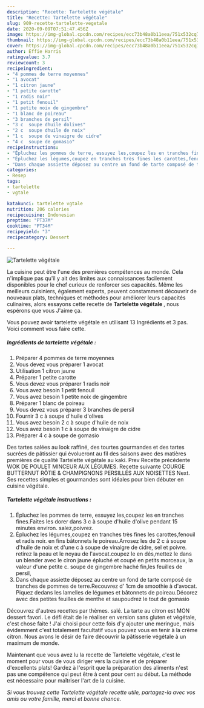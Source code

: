 ```yaml
---
description: "Recette: Tartelette végétale"
title: "Recette: Tartelette végétale"
slug: 909-recette-tartelette-vegetale
date: 2020-09-09T07:51:47.456Z
image: https://img-global.cpcdn.com/recipes/ecc73b48a0b11eea/751x532cq70/tartelette-vegetale-photo-principale-de-la-recette.jpg
thumbnail: https://img-global.cpcdn.com/recipes/ecc73b48a0b11eea/751x532cq70/tartelette-vegetale-photo-principale-de-la-recette.jpg
cover: https://img-global.cpcdn.com/recipes/ecc73b48a0b11eea/751x532cq70/tartelette-vegetale-photo-principale-de-la-recette.jpg
author: Effie Harris
ratingvalue: 3.7
reviewcount: 3
recipeingredient:
- "4 pommes de terre moyennes"
- "1 avocat"
- "1 citron jaune"
- "1 petite carotte"
- "1 radis noir"
- "1 petit fenouil"
- "1 petite noix de gingembre"
- "1 blanc de poireau"
- "3 branches de persil"
- "3 c  soupe dhuile dolives"
- "2 c  soupe dhuile de noix"
- "1 c  soupe de vinaigre de cidre"
- "4 c  soupe de gomasio"
recipeinstructions:
- "Épluchez les pommes de terre, essuyez les,coupez les en tranches fines.Faites les dorer dans 3 c à soupe d&#39;huile d&#39;olive pendant 15 minutes environ. salez,poivrez."
- "Épluchez les légumes,coupez en tranches très fines les carottes,fenouil et radis noir. en fins bâtonnets le poireau.Arrosez les de 2 c à soupe d&#39;huile de noix et d&#39;une c à soupe de vinaigre de cidre, sel et poivre. retirez la peau et le noyau de l&#39;avocat.coupez le en dés,mettez le dans un blender avec le ciron jaune épluché et coupé en petits morceaux, la valeur d&#39;une petite c. soupe de gingembre haché fin,les feuilles de persil,"
- "Dans chaque assiette déposez au centre un fond de tarte composé de tranches de pommes de terre.Recouvrez d&#39; 1cm de smoothie à d&#39;avocat. Piquez dedans les lamelles de légumes et bâtonnets de poireau.Décorez avec des petites feuilles de menthe et saupoudrez le tout de gomasio"
categories:
- Resep
tags:
- tartelette
- vgtale

katakunci: tartelette vgtale 
nutrition: 206 calories
recipecuisine: Indonesian
preptime: "PT37M"
cooktime: "PT34M"
recipeyield: "3"
recipecategory: Dessert

---
```



![Tartelette végétale](https://img-global.cpcdn.com/recipes/ecc73b48a0b11eea/751x532cq70/tartelette-vegetale-photo-principale-de-la-recette.jpg)

La cuisine peut être l'une des premières compétences au monde. Cela n'implique pas qu'il y ait des limites aux connaissances facilement disponibles pour le chef curieux de renforcer ses capacités. Même les meilleurs cuisiniers, également experts, peuvent constamment découvrir de nouveaux plats, techniques et méthodes pour améliorer leurs capacités culinaires, alors essayons cette recette de <strong> Tartelette végétale </strong>, nous espérons que vous J'aime ça.

<!--inarticleads1-->

Vous pouvez avoir tartelette végétale en utilisant 13 Ingrédients et 3 pas. Voici comment vous faire cette.

##### Ingrédients de tartelette végétale :

1. Préparer 4 pommes de terre moyennes
1. Vous devez vous préparer 1 avocat
1. Utilisation 1 citron jaune
1. Préparer 1 petite carotte
1. Vous devez vous préparer 1 radis noir
1. Vous avez besoin 1 petit fenouil
1. Vous avez besoin 1 petite noix de gingembre
1. Préparer 1 blanc de poireau
1. Vous devez vous préparer 3 branches de persil
1. Fournir 3 c à soupe d&#39;huile d&#39;olives
1. Vous avez besoin 2 c à soupe d&#39;huile de noix
1. Vous avez besoin 1 c à soupe de vinaigre de cidre
1. Préparer 4 c à soupe de gomasio


Des tartes salées au look raffiné, des tourtes gourmandes et des tartes sucrées de pâtissier qui évolueront au fil des saisons avec des matières premières de qualité Tartelette végétale au kaki. Prev Recette précédente WOK DE POULET MINCEUR AUX LÉGUMES. Recette suivante COURGE BUTTERNUT RÔTIE &amp; CHAMPIGNONS PERSILLÉS AUX NOISETTES Next. Ses recettes simples et gourmandes sont idéales pour bien débuter en cuisine végétale. 

<!--inarticleads2-->

##### Tartelette végétale instructions :

1. Épluchez les pommes de terre, essuyez les,coupez les en tranches fines.Faites les dorer dans 3 c à soupe d&#39;huile d&#39;olive pendant 15 minutes environ. salez,poivrez.
1. Épluchez les légumes,coupez en tranches très fines les carottes,fenouil et radis noir. en fins bâtonnets le poireau.Arrosez les de 2 c à soupe d&#39;huile de noix et d&#39;une c à soupe de vinaigre de cidre, sel et poivre. retirez la peau et le noyau de l&#39;avocat.coupez le en dés,mettez le dans un blender avec le ciron jaune épluché et coupé en petits morceaux, la valeur d&#39;une petite c. soupe de gingembre haché fin,les feuilles de persil,
1. Dans chaque assiette déposez au centre un fond de tarte composé de tranches de pommes de terre.Recouvrez d&#39; 1cm de smoothie à d&#39;avocat. Piquez dedans les lamelles de légumes et bâtonnets de poireau.Décorez avec des petites feuilles de menthe et saupoudrez le tout de gomasio


Découvrez d&#39;autres recettes par thèmes. salé. La tarte au citron est MON dessert favori. Le défi était de le réaliser en version sans gluten et végétale, c&#39;est chose faite ! J&#39;ai choisi pour cette fois d&#39;y ajouter une meringue, mais évidemment c&#39;est totalement facultatif vous pouvez vous en tenir à la crème citron. Nous avons le désir de faire découvrir la pâtisserie végétale à un maximum de monde. 

<!--inarticleads1-->

<p>
Maintenant que vous avez lu la recette de Tartelette végétale, c'est le moment pour vous de vous diriger vers la cuisine et de préparer d'excellents plats! Gardez à l'esprit que la préparation des aliments n'est pas une compétence qui peut être à cent pour cent au début. La méthode est nécessaire pour maîtriser l'art de la cuisine.
</p>

<p>
<i>Si vous trouvez cette Tartelette végétale recette utile, partagez-la avec vos amis ou votre famille, merci et bonne chance.</i>
</p>
